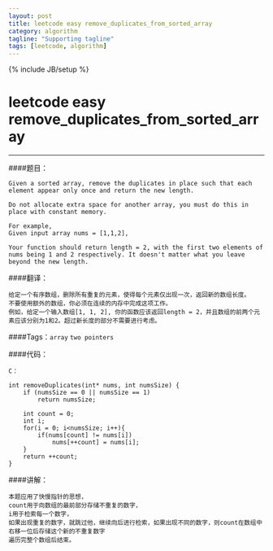 ```yaml
---
layout: post
title: leetcode easy remove_duplicates_from_sorted_array
category: algorithm
tagline: "Supporting tagline"
tags: [leetcode, algorithm]
---
```

{% include JB/setup %}
# leetcode easy remove_duplicates_from_sorted_array
---

####题目：

```
Given a sorted array, remove the duplicates in place such that each element appear only once and return the new length.

Do not allocate extra space for another array, you must do this in place with constant memory.

For example,
Given input array nums = [1,1,2],

Your function should return length = 2, with the first two elements of nums being 1 and 2 respectively. It doesn't matter what you leave beyond the new length.
```

####翻译：

```
给定一个有序数组，删除所有重复的元素，使得每个元素仅出现一次，返回新的数组长度。
不要使用额外的数组，你必须在连续的内存中完成这项工作。
例如，给定一个输入数组[1, 1, 2], 你的函数应该返回length = 2，并且数组的前两个元素应该分别为1和2。超过新长度的部分不需要进行考虑。
```

####Tags：`array` `two pointers`
<!--break-->


####代码：


```
C：

int removeDuplicates(int* nums, int numsSize) {
	if (numsSize == 0 || numsSize == 1)
        return numsSize;

	int count = 0;
	int i;
	for(i = 0; i<numsSize; i++){
		if(nums[count] != nums[i])
			nums[++count] = nums[i];
	}
	return ++count;
}
```

####讲解：

```
本题应用了快慢指针的思想，
count用于向数组的最前部分存储不重复的数字，
i用于检索每一个数字，
如果出现重复的数字，就跳过他，继续向后进行检索，如果出现不同的数字，则count在数组中右移一位后存储这个新的不重复数字
遍历完整个数组后结束。
```
